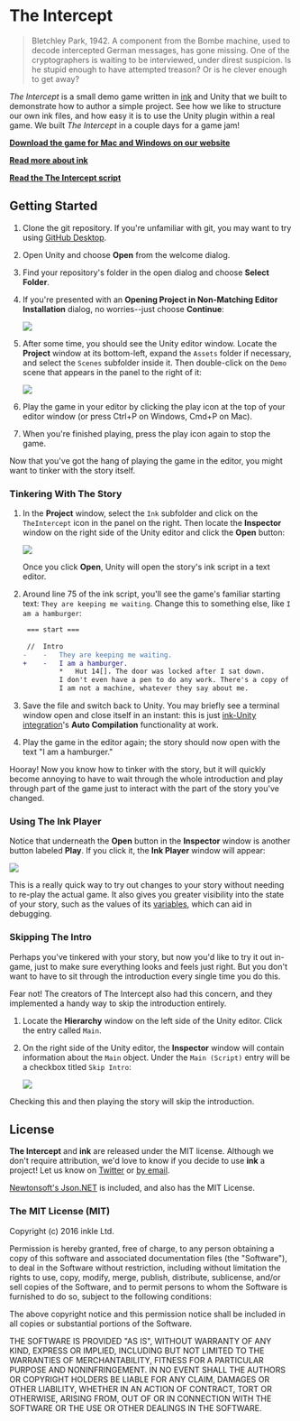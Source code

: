 # The Intercept


> Bletchley Park, 1942. A component from the Bombe machine, used to decode intercepted German messages, has gone missing. One of the cryptographers is waiting to be interviewed, under direst suspicion. Is he stupid enough to have attempted treason? Or is he clever enough to get away?

*The Intercept* is a small demo game written in [ink](http://www.github.com/inkle/ink) and Unity that we built to demonstrate how to author a simple project. See how we like to structure our own ink files, and how easy it is to use the Unity plugin within a real game. We built *The Intercept* in a couple days for a game jam!

**[Download the game for Mac and Windows on our website](http://www.inklestudios.com/ink/theintercept)**

**[Read more about ink](http://www.inklestudios.com/ink)**

**[Read the The Intercept script](https://github.com/inkle/the-intercept/blob/master/Assets/Ink/TheIntercept.ink)**

## Getting Started

1. Clone the git repository. If you're unfamiliar with git, you may want to try using [GitHub Desktop][].

2. Open Unity and choose **Open** from the welcome dialog.

3. Find your repository's folder in the open dialog and choose **Select Folder**.

4. If you're presented with an **Opening Project in Non-Matching Editor Installation** dialog, no worries--just choose **Continue**:

   <img src="https://cloud.githubusercontent.com/assets/124687/14883846/c27c3b28-0d0e-11e6-82cb-213602597e0b.png">

5. After some time, you should see the Unity editor window. Locate the **Project** window at its bottom-left, expand the `Assets` folder if necessary, and select the `Scenes` subfolder inside it. Then double-click on the `Demo` scene that appears in the panel to the right of it:

   <img src="https://cloud.githubusercontent.com/assets/124687/15632705/a49af636-2568-11e6-84a9-d1992c9e2abf.png">

6. Play the game in your editor by clicking the play icon at the top of your editor window (or press Ctrl+P on Windows, Cmd+P on Mac).

7. When you're finished playing, press the play icon again to stop the game.

Now that you've got the hang of playing the game in the editor, you might want to tinker with the story itself.

### Tinkering With The Story

1. In the **Project** window, select the `Ink` subfolder and click on the `TheIntercept` icon in the panel on the right. Then locate the **Inspector** window on the right side of the Unity editor and click the **Open** button:

   <img src="https://cloud.githubusercontent.com/assets/124687/15632714/f4d8d708-2568-11e6-9558-9f898559d392.png">

   Once you click **Open**, Unity will open the story's ink script in a text editor.

3. Around line 75 of the ink script, you'll see the game's familiar starting text: `They are keeping me waiting`.  Change this to something else, like `I am a hamburger`:

   ```diff
    === start === 
 
    //  Intro
   -	- 	They are keeping me waiting. 
   +	- 	I am a hamburger. 
    		*	Hut 14[]. The door was locked after I sat down. 
    		I don't even have a pen to do any work. There's a copy of the morning's intercept in my pocket, but staring at the jumbled letters will only drive me mad. 
    		I am not a machine, whatever they say about me.
   ```

4. Save the file and switch back to Unity. You may briefly see a terminal window open and close itself in an instant: this is just [ink-Unity integration][]'s **Auto Compilation** functionality at work.

5. Play the game in the editor again; the story should now open with the text "I am a hamburger."

Hooray! Now you know how to tinker with the story, but it will quickly become annoying to have to wait through the whole introduction and play through part of the game just to interact with the part of the story you've changed.

### Using The Ink Player

Notice that underneath the **Open** button in the **Inspector** window is another button labeled **Play**. If you click it, the **Ink Player** window will appear:

<img src="https://cloud.githubusercontent.com/assets/124687/15632856/88a32940-256c-11e6-87f5-5d87a7557cdc.png">

This is a really quick way to try out changes to your story without needing to re-play the actual game. It also gives you greater visibility into the state of your story, such as the values of its [variables][], which can aid in debugging.

### Skipping The Intro

Perhaps you've tinkered with your story, but now you'd like to try it out in-game, just to make sure everything looks and feels just right. But you don't want to have to sit through the introduction every single time you do this.

Fear not! The creators of The Intercept also had this concern, and they implemented a handy way to skip the introduction entirely.

1. Locate the **Hierarchy** window on the left side of the Unity editor. Click the entry called `Main`.

2. On the right side of the Unity editor, the **Inspector** window will contain information about the `Main` object. Under the `Main (Script)` entry will be a checkbox titled `Skip Intro`:

   <img src="https://cloud.githubusercontent.com/assets/124687/15632943/cfb72d66-256e-11e6-9268-148e92cb4843.png">

Checking this and then playing the story will skip the introduction.

## License

**The Intercept** and **ink** are released under the MIT license. Although we don't require attribution, we'd love to know if you decide to use **ink** a project! Let us know on [Twitter](http://www.twitter.com/inkleStudios) or [by email](mailto:info@inklestudios.com).

[Newtonsoft's Json.NET](http://www.newtonsoft.com/json) is included, and also has the MIT License.

### The MIT License (MIT)
Copyright (c) 2016 inkle Ltd.

Permission is hereby granted, free of charge, to any person obtaining a copy of this software and associated documentation files (the "Software"), to deal in the Software without restriction, including without limitation the rights to use, copy, modify, merge, publish, distribute, sublicense, and/or sell copies of the Software, and to permit persons to whom the Software is furnished to do so, subject to the following conditions:

The above copyright notice and this permission notice shall be included in all copies or substantial portions of the Software.

THE SOFTWARE IS PROVIDED "AS IS", WITHOUT WARRANTY OF ANY KIND, EXPRESS OR IMPLIED, INCLUDING BUT NOT LIMITED TO THE WARRANTIES OF MERCHANTABILITY, FITNESS FOR A PARTICULAR PURPOSE AND NONINFRINGEMENT. IN NO EVENT SHALL THE AUTHORS OR COPYRIGHT HOLDERS BE LIABLE FOR ANY CLAIM, DAMAGES OR OTHER LIABILITY, WHETHER IN AN ACTION OF CONTRACT, TORT OR OTHERWISE, ARISING FROM, OUT OF OR IN CONNECTION WITH THE SOFTWARE OR THE USE OR OTHER DEALINGS IN THE SOFTWARE.

[GitHub Desktop]: https://desktop.github.com/
[ink-Unity integration]: https://github.com/inkle/ink-unity-integration
[variables]: https://github.com/inkle/ink/blob/master/Documentation/WritingWithInk.md#part-3-variables-and-logic
